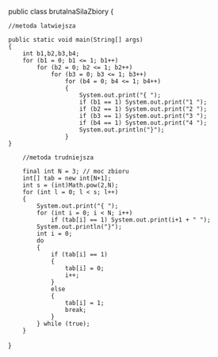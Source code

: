public class brutalnaSilaZbiory {
    
    //metoda latwiejsza
    
    public static void main(String[] args)
    {
        int b1,b2,b3,b4;
        for (b1 = 0; b1 <= 1; b1++)
            for (b2 = 0; b2 <= 1; b2++)
                for (b3 = 0; b3 <= 1; b3++)
                    for (b4 = 0; b4 <= 1; b4++)
                    {
                        System.out.print("{ ");
                        if (b1 == 1) System.out.print("1 ");
                        if (b2 == 1) System.out.print("2 ");
                        if (b3 == 1) System.out.print("3 ");
                        if (b4 == 1) System.out.print("4 ");
                        System.out.println("}");
                    }
    }
    
        //metoda trudniejsza
    
        final int N = 3; // moc zbioru
        int[] tab = new int[N+1];
        int s = (int)Math.pow(2,N);
        for (int l = 0; l < s; l++)
        {
            System.out.print("{ ");
            for (int i = 0; i < N; i++)
                if (tab[i] == 1) System.out.print(i+1 + " ");
            System.out.println("}");
            int i = 0;
            do
            {
                if (tab[i] == 1)
                {
                    tab[i] = 0;
                    i++;
                }
                else
                {
                    tab[i] = 1;
                    break;
                }
            } while (true);
        }
        
        
    
    
}
